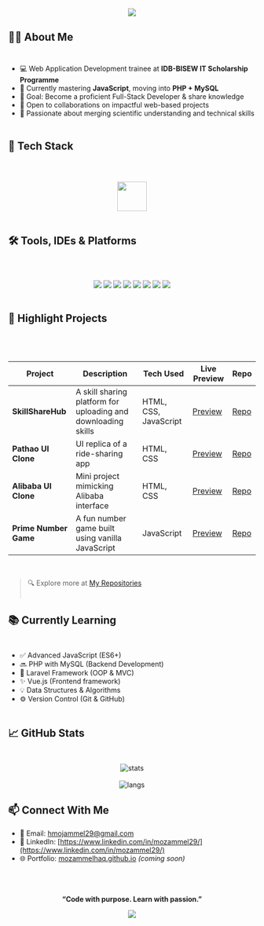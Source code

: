 <h1 align="center">
  <img src="https://readme-typing-svg.demolab.com/?font=Fira+Code&weight=700&size=22&duration=3000&pause=300&color=00FFB3&center=true&vCenter=true&width=700&lines=Hi+I%27m+Mozammel+Haq;Aspiring+Full-stack+Web+Developer;Lifelong+Learner+%7C+Tech+Explorer;End-to-end+web+dev%2C+CMS+%26+non-CMS+projects;Let%27s+Build+Something+Awesome"/>
</h1>


## 👨‍💻 About Me <br><br>

- 💻 Web Application Development trainee at **IDB-BISEW IT Scholarship Programme**
- 📘 Currently mastering **JavaScript**, moving into **PHP + MySQL**
- 🎯 Goal: Become a proficient Full-Stack Developer & share knowledge
- 🤝 Open to collaborations on impactful web-based projects
- 🧠 Passionate about merging scientific understanding and technical skills <br><br>

## 💼 Tech Stack <br><br>


  <p align="center">
    <br>
    <img src="https://skillicons.dev/icons?i=html,css,bootstrap,tailwind,js,react,php,mysql,laravel,vue,git,github,vscode" height="60"/><br><br>
  </p>




## 🛠️ Tools, IDEs & Platforms <br><br>

<p align="center">
  <br>
  <img src="https://img.shields.io/badge/VS%20Code-007ACC?style=flat&logo=visual-studio-code&logoColor=white"/>
  <img src="https://img.shields.io/badge/Git-F05032?style=flat&logo=git&logoColor=white"/>
  <img src="https://img.shields.io/badge/GitHub-181717?style=flat&logo=github&logoColor=white"/>
  <img src="https://img.shields.io/badge/Chrome%20DevTools-4285F4?style=flat&logo=google-chrome&logoColor=white"/>
  <img src="https://img.shields.io/badge/Netlify-00C7B7?style=flat&logo=netlify&logoColor=white"/>
  <img src="https://img.shields.io/badge/XAMPP-FB7A24?style=flat&logo=xampp&logoColor=white"/>
  <img src="https://img.shields.io/badge/Figma-F24E1E?style=flat&logo=figma&logoColor=white"/>
  <img src="https://img.shields.io/badge/Photoshop-31A8FF?style=flat&logo=adobe-photoshop&logoColor=white"/><br><br>
</p>



## 🚀 Highlight Projects <br><br>

<table width="100%" cell-padding="1">
  <br>
  <thead>
    <tr>
      <th>Project</th>
      <th>Description</th>
      <th>Tech Used</th>
      <th>Live Preview</th>
      <th>Repo</th>
    </tr>
  </thead>
  <tbody>
    <tr>
      <td><b>SkillShareHub</b></td>
      <td>A skill sharing platform for uploading and downloading skills</td>
      <td>HTML, CSS, JavaScript</td>
      <td><a href="#"> Preview</a></td>
      <td><a href="https://github.com/MozammelHaq/SkillShareHub">Repo</a></td>
    </tr>
    <tr>
      <td><b>Pathao UI Clone</b></td>
      <td>UI replica of a ride-sharing app</td>
      <td>HTML, CSS</td>
      <td><a href="#"> Preview</a></td>
      <td><a href="https://github.com/MozammelHaq/Pathao-Clone">Repo</a></td>
    </tr>
    <tr>
      <td><b>Alibaba UI Clone</b></td>
      <td>Mini project mimicking Alibaba interface</td>
      <td>HTML, CSS</td>
      <td><a href="#"> Preview</a></td>
      <td><a href="https://github.com/MozammelHaq/Alibaba-Clone"> Repo</a></td>
    </tr>
    <tr>
      <td><b>Prime Number Game</b></td>
      <td>A fun number game built using vanilla JavaScript</td>
      <td>JavaScript</td>
      <td><a href="#"> Preview</a></td>
      <td><a href="https://github.com/MozammelHaq/Prime-Number-Game"> Repo</a></td>
    </tr>
  </tbody>
</table><br>

> 🔍 Explore more at [My Repositories](https://github.com/Mozammel-Haq?tab=repositories) <br><br>


## 📚 Currently Learning <br><br>

- ✅ Advanced JavaScript (ES6+)
- 🔜 PHP with MySQL (Backend Development)
- 📌 Laravel Framework (OOP & MVC)
- ✨ Vue.js (Frontend framework)
- 💡 Data Structures & Algorithms
- ⚙️ Version Control (Git & GitHub) <br><br>



## 📈 GitHub Stats <br><br>

<p align="center">
  <img src="https://github-readme-stats.vercel.app/api?username=MozammelHaq&show_icons=true&theme=tokyonight" alt="stats" />
  <br>

  <br>
  <img src="https://github-readme-stats.vercel.app/api/top-langs/?username=MozammelHaq&layout=compact&theme=tokyonight" alt="langs" />
  <br>
</p>



## 📫 Connect With Me <br>

- 📧 Email: [hmojammel29@gmail.com](mailto:hmojammel29@gmail.com)
- 🔗 LinkedIn: [https://www.linkedin.com/in/mozammel29/](https://www.linkedin.com/in/mozammel29/)
- 🌐 Portfolio: [mozammelhaq.github.io](https://mozammelhaq.github.io) *(coming soon)*


<p align="center">
  <br><br><br>
  <b>“Code with purpose. Learn with passion.”
    <p align="center">
  <img src="https://capsule-render.vercel.app/api?type=blur&height=150&color=00FFB3&text=Let's%20Build%20Something%20Awesome&section=footer&reversal=true&fontColor=FFF&fontSize=32&fontAlignY=64"/>
</p>
</p>

